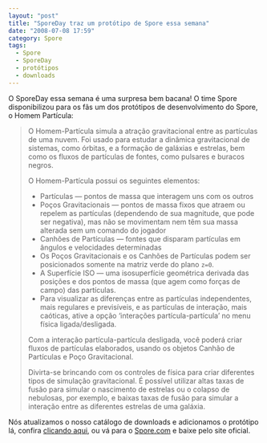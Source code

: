 ```yaml
---
layout: "post"
title: "SporeDay traz um protótipo de Spore essa semana"
date: "2008-07-08 17:59"
category: Spore
tags:
  - Spore
  - SporeDay
  - protótipos
  - downloads
---
```


O SporeDay essa semana é uma surpresa bem bacana! O time Spore disponibilizou para os fãs um dos protótipos de desenvolvimento do Spore, o Homem Partícula:

> O Homem-Partícula simula a atração gravitacional entre as partículas de uma nuvem. Foi usado para estudar a dinâmica gravitacional de sistemas, como órbitas, e a formação de galáxias e estrelas, bem como os fluxos de partículas de fontes, como pulsares e buracos negros.
>
> O Homem-Partícula possui os seguintes elementos:
>
> - Partículas — pontos de massa que interagem uns com os outros
> - Poços Gravitacionais — pontos de massa fixos que atraem ou repelem as partículas (dependendo de sua magnitude, que pode ser negativa), mas não se movimentam nem têm sua massa alterada sem um comando do jogador
> - Canhões de Partículas — fontes que disparam partículas em ângulos e velocidades determinadas
> - Os Poços Gravitacionais e os Canhões de Partículas podem ser posicionados somente na matriz verde do plano `z=0`.
> - A Superfície ISO — uma isosuperfície geométrica derivada das posições e dos pontos de massa (que agem como forças de campo) das partículas.
> - Para visualizar as diferenças entre as partículas independentes, mais regulares e previsíveis, e as partículas de interação, mais caóticas, ative a opção ‘interações partícula-partícula’ no menu física ligada/desligada.
>
> Com a interação partícula-partícula desligada, você poderá criar fluxos de partículas elaborados, usando os objetos Canhão de Partículas e Poço Gravitacional.
>
> Divirta-se brincando com os controles de física para criar diferentes tipos de simulação gravitacional. É possível utilizar altas taxas de fusão para simular o nascimento de estrelas ou o colapso de nebulosas, por exemplo, e baixas taxas de fusão para simular a interação entre as diferentes estrelas de uma galáxia.

Nós atualizamos o nosso catálogo de downloads e adicionamos o protótipo lá, confira [clicando aqui](/downloads/), ou vá para o [Spore.com](http://www.spore.com/ftl/BR) e baixe pelo site oficial.
